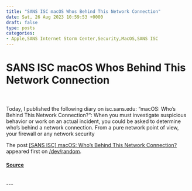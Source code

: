 ```yaml
---
title: "SANS ISC macOS Whos Behind This Network Connection"
date: Sat, 26 Aug 2023 10:59:53 +0000
draft: false
type: posts
categories: 
- Apple,SANS Internet Storm Center,Security,MacOS,SANS ISC
---
```

# SANS ISC macOS Whos Behind This Network Connection

<br/>

<br/>
Today, I published the following diary on isc.sans.edu: “macOS: Who’s Behind This Network Connection?“: When you must investigate suspicious behavior or work on an actual incident, you could be asked to determine who’s behind a network connection. From a pure network point of view, your firewall or any network security

The post [\[SANS ISC\] macOS: Who’s Behind This Network Connection?](https://blog.rootshell.be/2023/08/26/sans-isc-macos-whos-behind-this-network-connection/) appeared first on [/dev/random](https://blog.rootshell.be).

#### [Source](https://blog.rootshell.be/2023/08/26/sans-isc-macos-whos-behind-this-network-connection/)

<br/>
---
